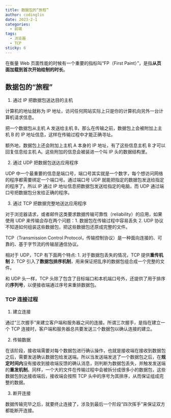 ```yaml
---
title: 数据包的“旅程”
author: codinglin
date: 2023-2-1
categories:
  - 前端
tags:
  - 浏览器
  - TCP
sticky: 6
---
```


在衡量 Web 页面性能的时候有一个重要的指标叫“FP（First Paint）”，是指**从页面加载到首次开始绘制的时长**。

## 数据包的“旅程”

1. 通过 IP 把数据包送达目的主机

计算机的地址就称为 IP 地址，访问任何网站实际上只是你的计算机向另外一台计算机请求信息。

把一个数据包从主机 A 发送给主机 B，那么在传输之前，数据包上会被附加上主机 B 的 IP 地址信息，这样在传输过程中才能正确寻址。

额外地，数据包上还会附加上主机 A 本身的 IP 地址，有了这些信息主机 B 才可以回复信息给主机 A。这些附加的信息会被装进一个叫 IP 头的数据结构里。

2. 通过 UDP 把数据包送达应用程序

UDP 中一个最重要的信息是端口号，端口号其实就是一个数字，每个想访问网络的程序都需要绑定一个端口号。通过端口号 UDP 就能把指定的数据包发送给指定的程序了。所以 IP 通过 IP 地址信息把数据包发送给指定的电脑，而 UDP 通过端口号把数据包分发给正确的程序。

3. 通过 TCP 把数据完整地送达应用程序

对于浏览器请求，或者邮件这类要求数据传输可靠性（reliability）的应用，如果使用 UDP 来传输会存在两个问题：1. 数据包在传输过程中容易丢失 2. UDP 协议不知道如何组装这些数据包，把这些数据包还原成完整的文件。

TCP（Transmission Control Protocol，传输控制协议）是一种面向连接的、可靠的、基于字节流的传输层通信协议。

相对于 UDP，TCP 有下面两个特点: 1. 对于数据包丢失的情况，TCP 提供**重传机制** 2. TCP 引入了**数据包排序机制**，用来保证把乱序的数据包组合成一个完整的文件。

和 UDP 头一样，TCP 头除了包含了目标端口和本机端口号外，还提供了用于排序的**序列号**，以便接收端通过序号来重排数据包。

### TCP 连接过程

1. 建立连接

通过“三次握手”来建立客户端和服务器之间的连接。所谓三次握手，是指在建立一个 TCP 连接时，客户端和服务器总共要发送三个数据包以确认连接的建立。

2. 传输数据

在该阶段，接收端需要对每个数据包进行确认操作，也就是接收端在接收到数据包之后，需要发送确认数据包给发送端。所以当发送端发送了一个数据包之后，在**规定时间内**没有接收到接收端反馈的确认消息，则判断为数据包丢失，并触发发送端的**重发机制**。同样，一个大的文件在传输过程中会被拆分成很多小的数据包，这些数据包到达接收端后，接收端会按照 TCP 头中的序号为其排序，从而保证组成完整的数据。

3. 断开连接

数据传输完毕之后，就要终止连接了，涉及到最后一个阶段“四次挥手”来保证双方都能断开连接。
